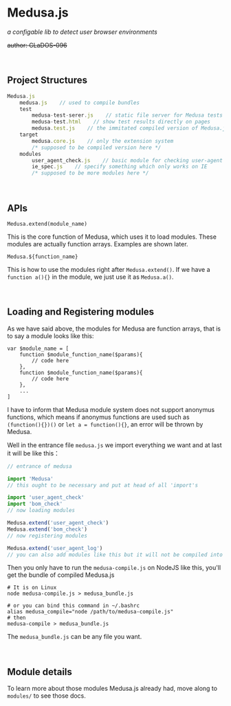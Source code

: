 # Medusa.js

*a configable lib to detect user browser environments*

~~author: GLaDOS-096~~

<br>

## Project Structures

```javascript
Medusa.js
    medusa.js    // used to compile bundles
    test
        medusa-test-serer.js    // static file server for Medusa tests
        medusa-test.html    // show test results directly on pages
        medusa.test.js    // the immitated compiled version of Medusa.js
    target
        medusa.core.js    // only the extension system
        /* supposed to be compiled version here */
    modules
        user_agent_check.js    // basic module for checking user-agent of requests
        ie_spec.js    // specify something which only works on IE
        /* supposed to be more modules here */
```

<br>

## APIs

`Medusa.extend(module_name)`

This is the core function of Medusa, which uses it to load modules. These modules are actually function arrays. Examples are shown later.


`Medusa.${function_name}`

This is how to use the modules right after `Medusa.extend()`. If we have a `function a(){}` in the module, we just use it as `Medusa.a()`.

<br>

## Loading and Registering modules

As we have said above, the modules for Medusa are function arrays, that is to say a module looks like this:
```
var $module_name = [
    function $module_function_name($params){
        // code here
    },
    function $module_function_name($params){
        // code here
    },
    ...
]
```
I have to inform that Medusa module system does not support anonymus functions, which means if anonymus functions are used such as `(function(){})()` or `let a = function(){}`, an error will be thrown by Medusa.

Well in the entrance file `medusa.js` we import everything we want and at last it will be like this：
```javascript
// entrance of medusa

import 'Medusa' 
// this ought to be necessary and put at head of all 'import's

import 'user_agent_check'
import 'bom_check'
// now loading modules

Medusa.extend('user_agent_check')
Medusa.extend('bom_check')
// now registering modules

Medusa.extend('user_agent_log')
// you can also add modules like this but it will not be compiled into the target file
```
Then you only have to run the `medusa-compile.js` on NodeJS like this, you'll get the bundle of compiled Medusa.js
```shell
# It is on Linux
node medusa-compile.js > medusa_bundle.js

# or you can bind this command in ~/.bashrc
alias medusa_compile="node /path/to/medusa-compile.js"
# then
medusa-compile > medusa_bundle.js
```
The `medusa_bundle.js` can be any file you want.

<br>

## Module details

To learn more about those modules Medusa.js already had, move along to `modules/` to see those docs.